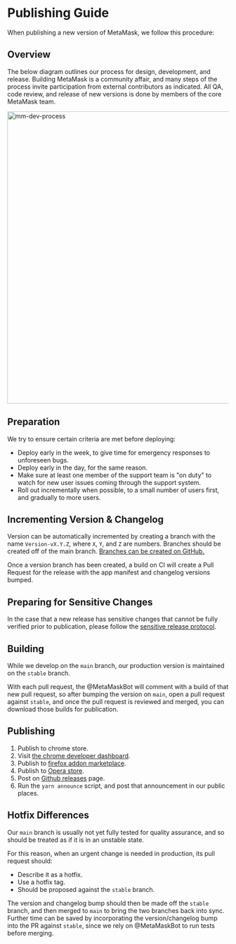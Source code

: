 # Publishing Guide

When publishing a new version of MetaMask, we follow this procedure:

## Overview

The below diagram outlines our process for design, development, and release. Building MetaMask is a community affair, and many steps of the process invite participation from external contributors as indicated. All QA, code review, and release of new versions is done by members of the core MetaMask team.

<img width="664" alt="mm-dev-process" src="https://user-images.githubusercontent.com/1016190/56308059-36906000-60fb-11e9-8e61-6655bca0c54f.png">

## Preparation

We try to ensure certain criteria are met before deploying:

- Deploy early in the week, to give time for emergency responses to unforeseen bugs.
- Deploy early in the day, for the same reason.
- Make sure at least one member of the support team is "on duty" to watch for new user issues coming through the support system.
- Roll out incrementally when possible, to a small number of users first, and gradually to more users.

## Incrementing Version & Changelog

Version can be automatically incremented by creating a branch with the name `Version-vX.Y.Z`, where `X`, `Y`, and `Z` are numbers. Branches should be created off of the main branch. [Branches can be created on GitHub.](https://help.github.com/en/articles/creating-and-deleting-branches-within-your-repository)

Once a version branch has been created, a build on CI will create a Pull Request for the release with the app manifest and changelog versions bumped.

## Preparing for Sensitive Changes

In the case that a new release has sensitive changes that cannot be fully verified prior to publication, please follow the [sensitive release protocol](./sensitive-release.md).

## Building

While we develop on the `main` branch, our production version is maintained on the `stable` branch.

With each pull request, the @MetaMaskBot will comment with a build of that new pull request, so after bumping the version on `main`, open a pull request against `stable`, and once the pull request is reviewed and merged, you can download those builds for publication.

## Publishing

1. Publish to chrome store.
2. Visit [the chrome developer dashboard](https://chrome.google.com/webstore/developer/dashboard?authuser=2).
3. Publish to [firefox addon marketplace](http://addons.mozilla.org/en-us/firefox/addon/ether-metamask).
4. Publish to [Opera store](https://addons.opera.com/en/extensions/details/metamask/).
5. Post on [Github releases](https://github.com/MetaMask/metamask-extension/releases) page.
6. Run the `yarn announce` script, and post that announcement in our public places.

## Hotfix Differences

Our `main` branch is usually not yet fully tested for quality assurance, and so should be treated as if it is in an unstable state.

For this reason, when an urgent change is needed in production, its pull request should:

- Describe it as a hotfix.
- Use a hotfix tag.
- Should be proposed against the `stable` branch.

The version and changelog bump should then be made off the `stable` branch, and then merged to `main` to bring the two branches back into sync. Further time can be saved by incorporating the version/changelog bump into the PR against `stable`, since we rely on @MetaMaskBot to run tests before merging.
